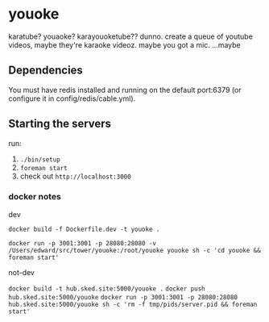 # youoke

karatube? youaoke? karayouoketube?? dunno. create a queue of youtube videos, maybe they're karaoke videoz. maybe you got a mic. ...maybe

## Dependencies

You must have redis installed and running on the default port:6379 (or configure it in config/redis/cable.yml).

## Starting the servers

run: 

1. `./bin/setup`
2. `foreman start`
4. check out `http://localhost:3000`

### docker notes

dev

`docker build -f Dockerfile.dev -t youoke .`

`docker run -p 3001:3001 -p 28080:28080 -v /Users/edward/src/tower/youoke:/root/youoke youoke sh -c 'cd youoke && foreman start'`

not-dev

`docker build -t hub.sked.site:5000/youoke .`
`docker push hub.sked.site:5000/youoke`
`docker run -p 3001:3001 -p 28080:28080 hub.sked.site:5000/youoke sh -c 'rm -f tmp/pids/server.pid && foreman start'`
